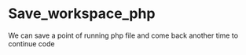 # Save_workspace_php
We can save a point of running php file and come back another time to continue code
